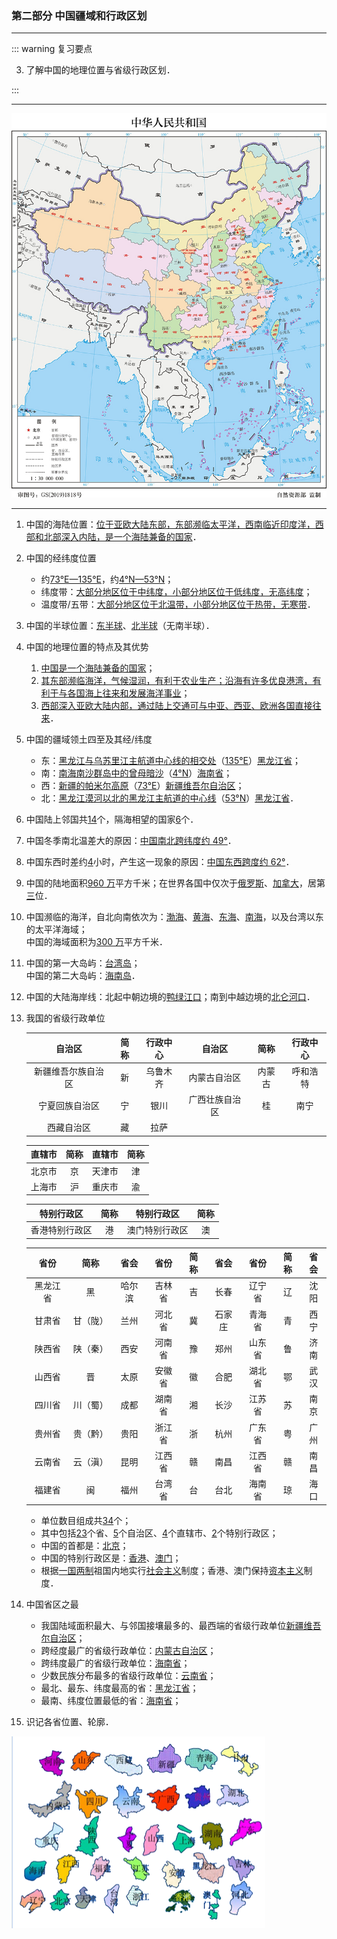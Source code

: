### 第二部分 中国疆域和行政区划

---

::: warning 复习要点

3. 了解中国的地理位置与省级行政区划．

:::

---

![](/assets/maps/m-1.jpg)

---

1. 中国的海陆位置：<u>位于亚欧大陆东部，东部濒临太平洋，西南临近印度洋，西部和北部深入内陆，是一个海陆兼备的国家</u>．

2. 中国的经纬度位置

    - 约<u>73°E—135°E</u>，约<u>4°N—53°N</u>；
    - 纬度带：<u>大部分地区位于中纬度，小部分地区位于低纬度，无高纬度</u>；
    - 温度带/五带：<u>大部分地区位于北温带，小部分地区位于热带，无寒带</u>．

3. 中国的半球位置：<u>东半球</u>、<u>北半球</u>（无南半球）．

4. 中国的地理位置的特点及其优势

    1. <u>中国是一个海陆兼备的国家</u>；
    2. <u>其东部濒临海洋，气候湿润，有利于农业生产；沿海有许多优良港湾，有利于与各国海上往来和发展海洋事业</u>；
    3. <u>西部深入亚欧大陆内部，通过陆上交通可与中亚、西亚、欧洲各国直接往来</u>．

5. 中国的疆域领土四至及其经/纬度

    - 东：<u>黑龙江与乌苏里江主航道中心线的相交处</u>（<u>135°E</u>）<u>黑龙江省</u>；
    - 南：<u>南海南沙群岛中的曾母暗沙</u>（<u>4°N</u>）<u>海南省</u>；
    - 西：<u>新疆的帕米尔高原</u>（<u>73°E</u>）<u>新疆维吾尔自治区</u>；
    - 北：<u>黑龙江漠河以北的黑龙江主航道的中心线</u>（<u>53°N</u>）<u>黑龙江省</u>．

6. 中国陆上邻国共<u>14</u>个，隔海相望的国家<u>6</u>个．

7. 中国冬季南北温差大的原因：<u>中国南北跨纬度约 49°</u>．

8. 中国东西时差约<u>4</u>小时，产生这一现象的原因：<u>中国东西跨度约 62°</u>．

9. 中国的陆地面积<u>960 万</u>平方千米；在世界各国中仅次于<u>俄罗斯</u>、<u>加拿大</u>，居第<u>三</u>位．

10. 中国濒临的海洋，自北向南依次为：<u>渤海</u>、<u>黄海</u>、<u>东海</u>、<u>南海</u>，以及台湾以东的太平洋海域；<br>中国的海域面积为<u>300 万</u>平方千米．

11. 中国的第一大岛屿：<u>台湾岛</u>；<br>
    中国的第二大岛屿：<u>海南岛</u>．

12. 中国的大陆海岸线：北起中朝边境的<u>鸭绿江口</u>；南到中越边境的<u>北仑河口</u>．

13. 我国的省级行政单位

    |     **自治区**     | **简称** | **行政中心** |     **自治区**     | **简称** | **行政中心** |
    | :----------------: | :------: | :----------: | :----------------: | :------: | :----------: |
    | 新疆维吾尔族自治区 |    新    |   乌鲁木齐   |    内蒙古自治区    |  内蒙古  |   呼和浩特   |
    |   宁夏回族自治区   |    宁    |     银川     |   广西壮族自治区   |    桂    |     南宁     |
    |     西藏自治区     |    藏    |     拉萨     |

    | **直辖市** | **简称** | **直辖市** | **简称** |
    | :--------: | :------: | :--------: | :------: |
    |   北京市   |    京    |   天津市   |    津    |
    |   上海市   |    沪    |   重庆市   |    渝    |

    | **特别行政区** | **简称** | **特别行政区** | **简称** |
    | :------------: | :------: | :------------: | :------: |
    | 香港特别行政区 |    港    | 澳门特别行政区 |    澳    |

    <div class="divider_top" />

    | **省份** | **简称** | **省会** | **省份** | **简称** | **省会** | **省份** | **简称** | **省会** |
    | :------: | :------: | :------: | :------: | :------: | :------: | :------: | :------: | :------: |
    | 黑龙江省 |    黑    |  哈尔滨  |  吉林省  |    吉    |   长春   |  辽宁省  |    辽    |   沈阳   |
    |  甘肃省  |  甘（陇）  |   兰州   |  河北省  |    冀    |  石家庄  |  青海省  |    青    |   西宁   |
    |  陕西省  |  陕（秦）  |   西安   | 河南省  |    豫    |   郑州   |  山东省  |    鲁    |   济南   |
    |  山西省  |    晋    |   太原   |  安徽省  |    徽    |   合肥   |  湖北省  |    鄂    |   武汉   |
    |  四川省  |  川（蜀）  |   成都   |  湖南省  |    湘    |   长沙   |  江苏省  |    苏    |   南京   |
    |  贵州省  |  贵（黔）  |   贵阳   |  浙江省  |    浙    |   杭州   |  广东省  |    粤    |   广州   |
    |  云南省  |  云（滇）  |   昆明   |  江西省  |    赣    |   南昌   |  江西省  |    赣    |   南昌   |
    |  福建省  |    闽    |   福州   |  台湾省  |    台    |   台北   |  海南省  |    琼    |   海口   |

    - 单位数目组成共<u>34</u>个；<br>
    - 其中包括<u>23</u>个省、<u>5</u>个自治区、<u>4</u>个直辖市、<u>2</u>个特别行政区；<br>
    - 中国的首都是：<u>北京</u>；<br>
    - 中国的特别行政区是：<u>香港</u>、<u>澳门</u>；<br>
    - 根据<u>一国两制</u>祖国内地实行<u>社会主义</u>制度；香港、澳门保持<u>资本主义</u>制度．

14. 中国省区之最

    - 我国陆域面积最大、与邻国接壤最多的、最西端的省级行政单位<u>新疆维吾尔自治区</u>；
    - 跨经度最广的省级行政单位：<u>内蒙古自治区</u>；
    - 跨纬度最广的省级行政单位：<u>海南省</u>；
    - 少数民族分布最多的省级行政单位：<u>云南省</u>；
    - 最北、最东、纬度最高的省：<u>黑龙江省</u>；
    - 最南、纬度位置最低的省：<u>海南省</u>；

15. 识记各省位置、轮廓．

   <img src="/assets/hg-4-1-2-3.rp.png" alt="image-20220818091550579" style="zoom: 50%;" />
